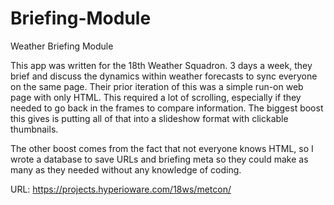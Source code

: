 Briefing-Module
===============

Weather Briefing Module

This app was written for the 18th Weather Squadron. 3 days a week, they brief and discuss the dynamics within weather forecasts to sync everyone on the same page. Their prior iteration of this was a simple run-on web page with only HTML. This required a lot of scrolling, especially if they needed to go back in the frames to compare information. The biggest boost this gives is putting all of that into a slideshow format with clickable thumbnails. 

The other boost comes from the fact that not everyone knows HTML, so I wrote a database to save URLs and briefing meta so they could make as many as they needed without any knowledge of coding.

URL: https://projects.hyperioware.com/18ws/metcon/
